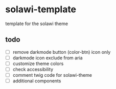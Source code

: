 # solawi-template

template for the solawi theme

## todo

- [ ] remove darkmode button (color-btn) icon only
- [ ] darkmode icon exclude from aria
- [ ] customize theme colors
- [ ] check accessibility
- [ ] comment twig code for solawi-theme
- [ ] additional components
